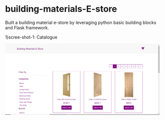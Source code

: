 # building-materials-E-store
Built a building material e-store by leveraging python basic building blocks and Flask framework.

1)scree-shot-1: Catalogue

<img src = 'images/bmes1.PNG'/>
